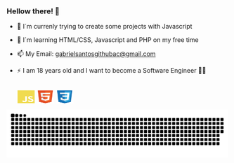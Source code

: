 ### Hellow there! 👋

- 🌱 I´m currenly trying to create some projects with Javascript
- 🤖 I´m learning HTML/CSS, Javascript and PHP on my free time
- 📫 My Email: gabrielsantosgithubac@gmail.com
- ⚡ I am 18 years old and I want to become a Software Engineer 🤘🖖


  <div style="display: inline_block"><br>
  <img align="center" alt="Gabriel-Js" height="30" width="40" src="https://raw.githubusercontent.com/devicons/devicon/master/icons/javascript/javascript-plain.svg">
  <img align="center" alt="Gabriel-HTML" height="30" width="40" src="https://raw.githubusercontent.com/devicons/devicon/master/icons/html5/html5-original.svg">
  <img align="center" alt="Gabriel-CSS" height="30" width="40" src="https://raw.githubusercontent.com/devicons/devicon/master/icons/css3/css3-original.svg">
  
</div>

  ![Snake animation](https://github.com/GabrielSSGitb/GabrielSSGitb/blob/output/github-contribution-grid-snake.svg)
